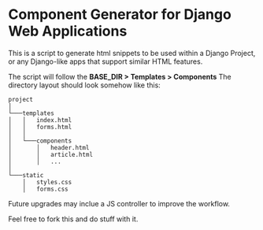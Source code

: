 # Component Generator for Django Web Applications

This is a script to generate html snippets to be used within a Django Project, or any Django-like apps that support similar HTML features.

The script will follow the **BASE_DIR > Templates > Components**
The directory layout should look somehow like this:

```
project
│
└───templates
│   │   index.html
│   │   forms.html
│   │
│   └───components
│       │   header.html
│       │   article.html
│       │   ...
│   
└───static
    │   styles.css
    │   forms.css
```
Future upgrades may inclue a JS controller to improve the workflow.

Feel free to fork this and do stuff with it.
